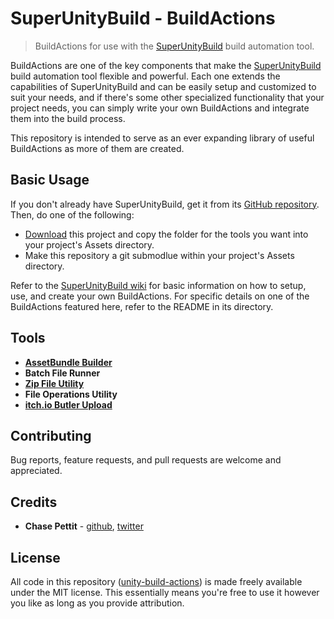 # SuperUnityBuild - BuildActions
> BuildActions for use with the [SuperUnityBuild](unitybuild) build automation tool.

BuildActions are one of the key components that make the [SuperUnityBuild][unitybuild] build automation tool flexible and powerful. Each one extends the capabilities of SuperUnityBuild and can be easily setup and customized to suit your needs, and if there's some other specialized functionality that your project needs, you can simply write your own BuildActions and integrate them into the build process.

This repository is intended to serve as an ever expanding library of useful BuildActions as more of them are created.

## Basic Usage

If you don't already have SuperUnityBuild, get it from its [GitHub repository][unitybuild]. Then, do one of the following:

* [Download][download] this project and copy the folder for the tools you want into your project's Assets directory.
* Make this repository a git submodlue within your project's Assets directory.

Refer to the [SuperUnityBuild wiki][unitybuild-wiki] for basic information on how to setup, use, and create your own BuildActions. For specific details on one of the BuildActions featured here, refer to the README in its directory.

## Tools

* [**AssetBundle Builder**][assetbundle]
* **Batch File Runner**
* [**Zip File Utility**][zipfile]
* **File Operations Utility**
* [**itch.io Butler Upload**][itchuploader]

## Contributing
Bug reports, feature requests, and pull requests are welcome and appreciated.

## Credits
* **Chase Pettit** - [github](https://github.com/Chaser324), [twitter](http://twitter.com/chasepettit)

## License
All code in this repository ([unity-build-actions](https://github.com/Chaser324/unity-build-actions)) is made freely available under the MIT license. This essentially means you're free to use it however you like as long as you provide attribution.





[download]: https://github.com/Chaser324/unity-build-actions/archive/master.zip
[unitybuild]: https://github.com/Chaser324/unity-build
[unitybuild-wiki]: https://github.com/Chaser324/unity-build/wiki/Build-Actions

[assetbundle]: https://github.com/Chaser324/unity-build-actions/tree/master/UnityBuild-AssetBundle
[zipfile]: https://github.com/Chaser324/unity-build-actions/tree/master/UnityBuild-ZipFile
[itchuploader]: https://github.com/Chaser324/unity-build-actions/tree/master/UnityBuild-ItchUploader
